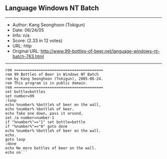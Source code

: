 
## Language Windows NT Batch ##
---
- Author: Kang Seonghoon (Tokigun)
- Date: 06/24/05
- Info: n/a
- Score:  (2.33 in 12 votes)
- URL: http
- Original URL: http://www.99-bottles-of-beer.net/language-windows-nt-batch-763.html
---

```@echo off
rem ========================================
rem 99 Bottles of Beer in Windows NT Batch
rem by Kang Seonghoon (Tokigun), 2005-06-24.
rem This program is in public domain.
rem ========================================
set bottle=bottles
set number=99
:loop
echo %number% %bottle% of beer on the wall,
echo %number% %bottle% of beer.
echo Take one down, pass it around,
set /a number=number-1
if "%number%"=="1" set bottle=bottle
if "%number%"=="0" goto done
echo %number% %bottle% of beer on the wall.
echo.
goto loop
:done
echo No more bottles of beer on the wall.
echo on```